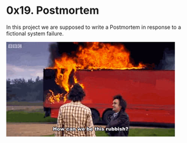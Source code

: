 # 0x19. Postmortem

In this project we are supposed to write a Postmortem in response to a
fictional system failure.

![Alt text](./meme.png)

